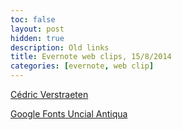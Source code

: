 ```yaml
---
toc: false
layout: post
hidden: true
description: Old links
title: Evernote web clips, 15/8/2014
categories: [evernote, web clip]
---
```


[Cédric Verstraeten](http://blog.cedric.ws/how-to-train-tesseract-301)

[Google Fonts Uncial Antiqua](http://www.google.com/fonts/specimen/Uncial+Antiqua)


